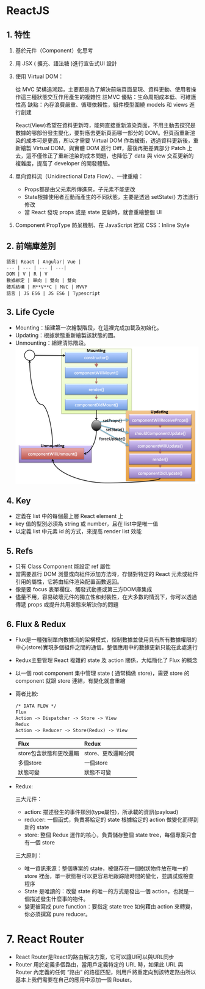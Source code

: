 # ReactJS

## 1. 特性
1. 基於元件（Component）化思考
2. 用 JSX ( 擴充、語法糖 )進行宣告式UI 設計
3. 使用 Virtual DOM：

    從 MVC 架構追溯起，主要都是為了解決前端頁面呈現、資料更動、使用者操作這三種狀態交互作用產生的複雜性
    註MVC
    優點：生命周期成本低、可維護性高
    缺點：內存浪費嚴重、循環依賴性，組件模型圍繞 models 和 views 進行創建

    React(View)希望在資料更新時，能夠直接重新渲染頁面，不用主動去探究是數據的哪部份發生變化，要對應去更新頁面哪一部分的 DOM。但頁面重新渲染的成本可是更高，所以才需要 Virtual DOM 作為緩衝，透過資料更新後，重新繪製 Virtual DOM，與實體 DOM 進行 Diff，最後再把差異部分 Patch 上去，這不僅修正了重新渲染的成本問題，也降低了 data 與 view 交互更新的複雜度，提高了 developer 的開發體驗。
4. 單向資料流（Unidirectional Data Flow）、一律重繪：
    - Props都是由父元素所傳進來，子元素不能更改
    - State根據使用者互動而產生的不同狀態，主要是透過 setState() 方法進行修改
    - 當 React 發現 props 或是 state 更新時，就會重繪整個 UI
5. Component PropType 防呆機制、在 JavaScript 裡寫 CSS：Inline Style

## 2. 前端庫差別

    語言| React | Angular| Vue |
    --- | --- | --- | ---|
    DOM | V | R | V
    數據綁定 | 單向 | 雙向 | 雙向
    體系結構 | M**V**C | MVC | MVVP
    語言 | JS ES6 | JS ES6 | Typescript

## 3. Life Cycle
- Mounting：組建第一次繪製階段，在這裡完成加載及初始化。
- Updating：根據狀態重新繪製該狀態的圖。
- Unmounting：組建清除階段。
![image](https://github.com/Ccj82378/Interview_QA/blob/main/img/LIfeCycle.png)

## 4. Key
- 定義在 list 中的每個最上層 React element 上
- key 值的型別必須為 string 或 number，且在 list中是唯一值
- 以定義 list 中元素 id 的方式，來提高 render list 效能

## 5. Refs
- 只有 Class Component 能設定 ref 屬性
- 當需要進行 DOM 測量或向組件添加方法時，存儲對特定的 React 元素或組件引用的屬性，它將由組件渲染配置函數返回。
- 像是要 focus 表單欄位、觸發式動畫或第三方DOM庫集成
- 儘量不用，容易破壞元件的獨立性和封裝性，在大多數的情況下，你可以透過傳遞 props 或提升共用狀態來解決你的問題

## 6. Flux & Redux
- Flux是一種強制單向數據流的架構模式，控制數據並使用具有所有數據權限的中心(store)實現多個組件之間的通信。整個應用中的數據更新只能在此處進行
- Redux主要管理 React 複雜的 state 及 action 關係，大幅簡化了 Flux 的概念
- 以一個 root component 集中管理 state ( 通常稱做 store)，需要 store 的 component 就跟 store 連結，有變化就會重繪
- 兩者比較:
    ```
    /* DATA FLOW */
    Flux
    Action -> Dispatcher -> Store -> View
    Redux
    Action -> Reducer -> Store(Redux) -> View
    ```
    Flux|Redux
    --- | ---
    store包含狀態和更改邏輯|store、更改邏輯分開
    多個store|一個store
    狀態可變|狀態不可變

- Redux:

    三大元件：
    - action: 描述發生的事件類別(type屬性)，所承載的資訊(payload)
    - reducer: 一個函式，負責將給定的 state 根據給定的 action 做變化而得到新的 state
    - store: 整個 Redux 運作的核心，負責儲存整個 state tree，每個專案只會有一個 store

    三大原則：
    - 唯一資訊來源：整個專案的 state，被儲存在一個樹狀物件放在唯一的 store 裡面，單一狀態樹可以更容易地跟踪隨時間的變化，並調試或檢查程序
    - State 是唯讀的：改變 state 的唯一的方式是發出一個 action，也就是一個描述發生什麼事的物件。
    - 變更被寫成 pure function：要指定 state tree 如何藉由 action 來轉變，你必須撰寫 pure reducer。

# 7. React Router
- React Router是React的路由解决方案，它可以讓UI可以與URL同步
- Router 用於定義多個路由，當用戶定義特定的 URL 時，如果此 URL 與 Router 內定義的任何 “路由” 的路徑匹配，則用戶將重定向到該特定路由所以基本上我們需要在自己的應用中添加一個 Router。
